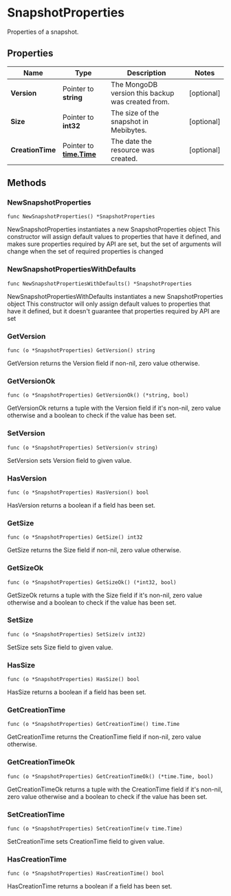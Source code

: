 # SnapshotProperties

Properties of a snapshot.


## Properties

|Name | Type | Description | Notes|
|------------ | ------------- | ------------- | -------------|
|**Version** | Pointer to **string** | The MongoDB version this backup was created from. | [optional] |
|**Size** | Pointer to **int32** | The size of the snapshot in Mebibytes. | [optional] |
|**CreationTime** | Pointer to [**time.Time**](time.Time.md) | The date the resource was created. | [optional] |

## Methods

### NewSnapshotProperties

`func NewSnapshotProperties() *SnapshotProperties`

NewSnapshotProperties instantiates a new SnapshotProperties object
This constructor will assign default values to properties that have it defined,
and makes sure properties required by API are set, but the set of arguments
will change when the set of required properties is changed

### NewSnapshotPropertiesWithDefaults

`func NewSnapshotPropertiesWithDefaults() *SnapshotProperties`

NewSnapshotPropertiesWithDefaults instantiates a new SnapshotProperties object
This constructor will only assign default values to properties that have it defined,
but it doesn't guarantee that properties required by API are set

### GetVersion

`func (o *SnapshotProperties) GetVersion() string`

GetVersion returns the Version field if non-nil, zero value otherwise.

### GetVersionOk

`func (o *SnapshotProperties) GetVersionOk() (*string, bool)`

GetVersionOk returns a tuple with the Version field if it's non-nil, zero value otherwise
and a boolean to check if the value has been set.

### SetVersion

`func (o *SnapshotProperties) SetVersion(v string)`

SetVersion sets Version field to given value.

### HasVersion

`func (o *SnapshotProperties) HasVersion() bool`

HasVersion returns a boolean if a field has been set.

### GetSize

`func (o *SnapshotProperties) GetSize() int32`

GetSize returns the Size field if non-nil, zero value otherwise.

### GetSizeOk

`func (o *SnapshotProperties) GetSizeOk() (*int32, bool)`

GetSizeOk returns a tuple with the Size field if it's non-nil, zero value otherwise
and a boolean to check if the value has been set.

### SetSize

`func (o *SnapshotProperties) SetSize(v int32)`

SetSize sets Size field to given value.

### HasSize

`func (o *SnapshotProperties) HasSize() bool`

HasSize returns a boolean if a field has been set.

### GetCreationTime

`func (o *SnapshotProperties) GetCreationTime() time.Time`

GetCreationTime returns the CreationTime field if non-nil, zero value otherwise.

### GetCreationTimeOk

`func (o *SnapshotProperties) GetCreationTimeOk() (*time.Time, bool)`

GetCreationTimeOk returns a tuple with the CreationTime field if it's non-nil, zero value otherwise
and a boolean to check if the value has been set.

### SetCreationTime

`func (o *SnapshotProperties) SetCreationTime(v time.Time)`

SetCreationTime sets CreationTime field to given value.

### HasCreationTime

`func (o *SnapshotProperties) HasCreationTime() bool`

HasCreationTime returns a boolean if a field has been set.


